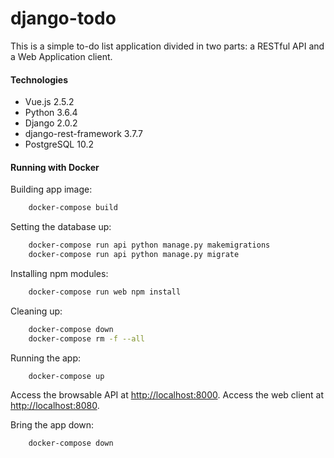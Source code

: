 # django-todo
This is a simple to-do list application divided in two parts: a RESTful API and a Web Application client.

#### Technologies
- Vue.js 2.5.2
- Python 3.6.4
- Django 2.0.2
- django-rest-framework 3.7.7
- PostgreSQL 10.2

#### Running with Docker

Building app image:
```sh
    docker-compose build
```

Setting the database up:
```sh
    docker-compose run api python manage.py makemigrations
    docker-compose run api python manage.py migrate
```

Installing npm modules:
```sh
    docker-compose run web npm install
```

Cleaning up:
```sh
    docker-compose down
    docker-compose rm -f --all
```

Running the app:
```sh
    docker-compose up
```

Access the browsable API at [http://localhost:8000](http://localhost:8000).
Access the web client at [http://localhost:8080](http://localhost:8080).

Bring the app down:
```sh
    docker-compose down
```
